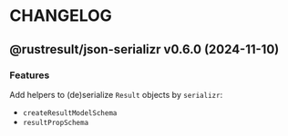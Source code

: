 # CHANGELOG
## @rustresult/json-serializr v0.6.0 (2024-11-10)
### Features

Add helpers to (de)serialize `Result` objects by `serializr`:
- `createResultModelSchema`
- `resultPropSchema`
